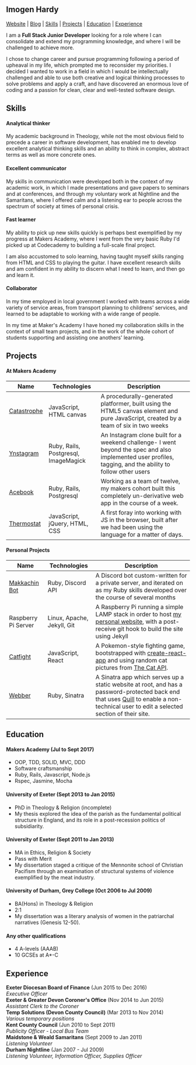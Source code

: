 ## Imogen Hardy
[Website](http://www.imogenhardy.co.uk) | [Blog](https://medium.com/@idgiecodes) | [Skills](#skills) | [Projects](#projects) | [Education](#education) | [Experience](#experience)

I am a **Full Stack Junior Developer** looking for a role where I can consolidate and extend my programming knowledge, and where I will be challenged to achieve more.

I chose to change career and pursue programming following a period of upheaval in my life, which prompted me to reconsider my priorities. I decided I wanted to work in a field in which I would be intellectually challenged and able to use both creative and logical thinking processes to solve problems and apply a craft, and have discovered an enormous love of coding and a passion for clean, clear and well-tested software design.

<a name="skills"></a>
## Skills

#### Analytical thinker

My academic background in Theology, while not the most obvious field to precede a career in software development, has enabled me to develop excellent analytical thinking skills and an ability to think in complex, abstract terms as well as more concrete ones.

#### Excellent communicator

My skills in communication were developed both in the context of my academic work, in which I made presentations and gave papers to seminars and at conferences, and through my voluntary work at Nightline and the Samaritans, where I offered calm and a listening ear to people across the spectrum of society at times of personal crisis.

#### Fast learner

My ability to pick up new skills quickly is perhaps best exemplified by my progress at Makers Academy, where I went from the very basic Ruby I'd picked up at Codecademy to building a full-scale final project. 

I am also accustomed to solo learning, having taught myself skills ranging from HTML and CSS to playing the guitar. I have excellent research skills and am confident in my ability to discern what I need to learn, and then go and learn it.

#### Collaborator

In my time employed in local government I worked with teams across a wide variety of service areas, from transport planning to childrens' services, and learned to be adaptable to working with a wide range of people.

In my time at Maker's Academy I have honed my collaboration skills in the context of small team projects, and in the work of the whole cohort of students supporting and assisting one anothers' learning.

<a name="projects"></a>
## Projects

#### At Makers Academy
| Name | Technologies | Description |
|------|--------------|-------------|
|[Catastrophe](https://github.com/i-hardy/side-scroller)| JavaScript, HTML canvas | A procedurally-generated platformer, built using the HTML5 canvas element and pure JavaScript, created by a team of six in two weeks |
|[Ynstagram](https://github.com/i-hardy/instagram-challenge)| Ruby, Rails, Postgresql, ImageMagick | An Instagram clone built for a weekend challenge- I went beyond the spec and also implemented user profiles, tagging, and the ability to follow other users |
|[Acebook](https://github.com/makersacademy/acebook-remote-july-2017)| Ruby, Rails, Postgresql | Working as a team of twelve, my makers cohort built this completely un-derivative web app in the course of a week.|
|[Thermostat](https://github.com/i-hardy/thermostat)|JavaScript, jQuery, HTML, CSS | A first foray into working with JS in the browser, built after we had been using the language for a matter of days.|

#### Personal Projects
| Name | Technologies | Description |
|------|--------------|-------------|
|[Makkachin Bot](https://github.com/i-hardy/makkachin-bot) | Ruby, Discord API | A Discord bot custom-written for a private server, and iterated on as my Ruby skills developed over the course of several months |
| Raspberry Pi Server | Linux, Apache, Jekyll, Git | A Raspberry Pi running a simple LAMP stack in order to host [my personal website](https://www.imogenhardy.co.uk), with a post-receive git hook to build the site using Jekyll |
|[Catfight](https://github.com/i-hardy/catfight)| JavaScript, React |  A Pokemon-style fighting game, bootstrapped with [create-react-app](https://github.com/facebookincubator/create-react-app) and using random cat pictures from [The Cat API](https://thecatapi.com). |
|[Webber](https://github.com/i-hardy/webber)| Ruby, Sinatra | A Sinatra app which serves up a static website at root, and has a password-protected back end that uses [Quill](https://quilljs.com) to enable a non-technical user to edit a selected section of their site.|

<a name="education"></a>
## Education

#### Makers Academy (Jul to Sept 2017)

- OOP, TDD, SOLID, MVC, DDD
- Software craftsmanship
- Ruby, Rails, Javascript, Node.js
- Rspec, Jasmine, Mocha

#### University of Exeter (Sept 2013 to Jan 2015)
- PhD in Theology & Religion (incomplete)
- My thesis explored the idea of the parish as the fundamental political structure in England, and its role in a post-recession politics of subsidiarity.

#### University of Exeter (Sept 2011 to Jan 2013)

- MA in Ethics, Religion & Society
- Pass with Merit
- My dissertation staged a critique of the Mennonite school of Christian Pacifism through an examination of structural systems of violence exemplified by the meat industry.

#### University of Durham, Grey College (Oct 2006 to Jul 2009)

- BA(Hons) in Theology & Religion
- 2:1
- My dissertation was a literary analysis of women in the patriarchal narratives (Genesis 12-50).

#### Any other qualifications

- 4 A-levels (AAAB)
- 10 GCSEs at A*-C

<a name="experience"></a>
## Experience

**Exeter Diocesan Board of Finance** (Jun 2015 to Dec 2016)    
*Executive Officer*  
**Exeter & Greater Devon Coroner's Office** (Nov 2014 to Jun 2015)   
*Assistant Clerk to the Coroner*  
**Temp Solutions (Devon County Council)** (Mar 2013 to Nov 2014)  
*Various temporary positions*  
**Kent County Council** (Jun 2010 to Sept 2011)  
*Publicity Officer - Local Bus Team*  
**Maidstone & Weald Samaritans** (Sept 2009 to Jan 2011)  
*Listening Volunteer*  
**Durham Nightline** (Jan 2007 - Jul 2009)  
*Listening Volunteer, Information Officer, Supplies Officer*  
